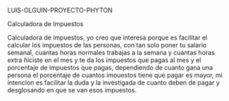  LUIS-OLGUIN-PROYECTO-PHYTON

 Calculadora de Impuestos 
 
 Calculadora de impuestos, yo creo que interesa porque es facilitar el calcular los
 impuestos de las personas, con tan solo poner tu salario semanal, cuantas horas normales 
 trabajas a la semana y cuantas horas extra hiciste en el mes y te da los impuestos que pagas
 al mes y el porcentaje de impuestos que pagas, dependiendo de cuanto gana una persona el porcentaje de cuantos 
 imouestos tiene que pagar es mayor, mi intencion es facilitar la duda y la investigada de 
 cuanto deben de pagar y desglosando en que se van esos impuestos.
